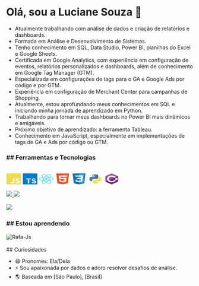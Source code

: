 # Olá, sou a Luciane Souza 👋

- Atualmente trabalhando com análise de dados e criação de relatórios e dashboards.
- Formada em Análise e Desenvolvimento de Sistemas.
- Tenho conhecimento em SQL, Data Studio, Power BI, planilhas do Excel e Google Sheets.
- Certificada em Google Analytics, com experiência em configuração de eventos, relatórios personalizados e dashboards, além de conhecimento em Google Tag Manager (GTM).
- Especializada em configurações de tags para o GA e Google Ads por código e por GTM.
- Experiência em configuração de Merchant Center para campanhas de Shopping.
- Atualmente, estou aprofundando meus conhecimentos em SQL e iniciando minha jornada de aprendizado em Python.
- Trabalhando para tornar meus dashboards no Power BI mais dinâmicos e amigáveis.
- Próximo objetivo de aprendizado: a ferramenta Tableau.
- Conhecimento em JavaScript, especialmente em implementações de tags de GA e Ads por código ou GTM.

<h3>## Ferramentas e Tecnologias </h3>
  <div style="display: inline_block"><br>
  <img align="center" alt="Rafa-Js" height="30" width="40" src="https://raw.githubusercontent.com/devicons/devicon/master/icons/javascript/javascript-plain.svg">
  <img align="center" alt="Rafa-Ts" height="30" width="40" src="https://raw.githubusercontent.com/devicons/devicon/master/icons/typescript/typescript-plain.svg">
  <img align="center" alt="Rafa-React" height="30" width="40" src="https://raw.githubusercontent.com/devicons/devicon/master/icons/react/react-original.svg">
  <img align="center" alt="Rafa-HTML" height="30" width="40" src="https://raw.githubusercontent.com/devicons/devicon/master/icons/html5/html5-original.svg">
  <img align="center" alt="Rafa-CSS" height="30" width="40" src="https://raw.githubusercontent.com/devicons/devicon/master/icons/css3/css3-original.svg">
  <img align="center" alt="Rafa-Python" height="30" width="40" src="https://raw.githubusercontent.com/devicons/devicon/master/icons/python/python-original.svg">
  <img align="center" alt="Rafa-Csharp" height="30" width="40" src="https://raw.githubusercontent.com/devicons/devicon/master/icons/csharp/csharp-original.svg">
</div>
<br>
<div>
  <a href="https://github.com/souzalu">
  <img height="140em" src="https://github-readme-stats.vercel.app/api?username=souzalu&show_icons=true&theme=dracula&include_all_commits=true&count_private=true"/>
  <img height="140em" src="https://github-readme-stats.vercel.app/api/top-langs/?username=souzalu&layout=compact&langs_count=16&theme=dracula"/>
</div>
<br>
<div> 
  <a href="https://www.linkedin.com/in/luciane-souza-24abbb14b/" target="_blank"><img src="https://img.shields.io/badge/-LinkedIn-%230077B5?style=for-the-badge&logo=linkedin&logoColor=white" target="_blank"></a> 
</div>   

 <h3>## Estou aprendendo</h3>
 <div>
  <img align="center" alt="Rafa-Js" height="30" width="40" src="https://cdn.jsdelivr.net/gh/devicons/devicon/icons/python/python-original.svg">
 </div>
 <br>
## Curiosidades

- 😄 Pronomes: Ela/Dela
- ⚡ Sou apaixonada por dados e adoro resolver desafios de análise.
- 🌎 Baseada em [São Paulo], [Brasil]


